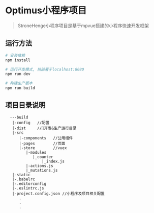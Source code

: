 # Optimus小程序项目

> StroneHenge小程序项目是基于mpvue搭建的小程序快速开发框架


## 运行方法

``` bash
# 安装依赖
npm install

# 运行开发模式, 热部署于localhost:8080
npm run dev

# 构建生产版本
npm run build
```

## 项目目录说明

```
  ---build
   |-config   //配置
   |-dist     //开发&生产运行目录
   |-src
      |-components   //公用组件
      |-pages        //页面
      |-store        //vuex
         |-modules
            |_counter
                |_index.js
         |-actions.js
         |_mutations.js
   |-static
   |-.babelrc
   |-.editorconfig
   |-.eslintrc.js
   |-project.config.json //小程序及项目相关配置
      .
      .
      .
   
```

